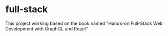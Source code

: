 # full-stack

This project working based on the book named "Hands-on Full-Stack Web Development with GraphGL and React"
